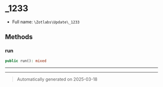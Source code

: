 
# _1233





* Full name: `\Zotlabs\Update\_1233`




## Methods


### run



```php
public run(): mixed
```












***


***
> Automatically generated on 2025-03-18

